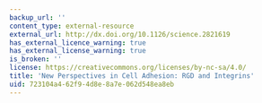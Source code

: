 ```yaml
---
backup_url: ''
content_type: external-resource
external_url: http://dx.doi.org/10.1126/science.2821619
has_external_licence_warning: true
has_external_license_warning: true
is_broken: ''
license: https://creativecommons.org/licenses/by-nc-sa/4.0/
title: 'New Perspectives in Cell Adhesion: RGD and Integrins'
uid: 723104a4-62f9-4d8e-8a7e-062d548ea8eb
---
```


